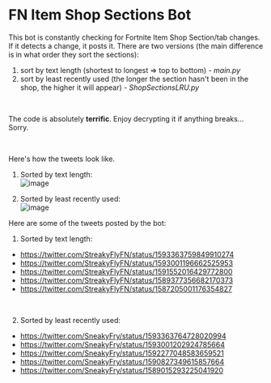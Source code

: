 # FN Item Shop Sections Bot

This bot is constantly checking for Fortnite Item Shop Section/tab changes. If it detects a change, it posts it.
There are two versions (the main difference is in what order they sort the sections):
 1. sort by text length (shortest to longest => top to bottom) - *main.py*
 2. sort by least recently used (the longer the section hasn't been in the shop, the higher it will appear) - *ShopSectionsLRU.py*

<br/>

The code is absolutely **terrific**. Enjoy decrypting it if anything breaks... Sorry.  

<br/>

Here's how the tweets look like.

1. Sorted by text length:  
![image](https://user-images.githubusercontent.com/53691430/219424068-2cd747d3-de52-4e95-a170-a60f5f0312d5.png)

2. Sorted by least recently used:  
![image](https://user-images.githubusercontent.com/53691430/219424477-a4a3b2be-52f2-4c20-8a9f-43aca079cc63.png)

Here are some of the tweets posted by the bot:
1. Sorted by text length:
 - https://twitter.com/StreakyFlyFN/status/1593363759849910274
 - https://twitter.com/StreakyFlyFN/status/1593001196662525953
 - https://twitter.com/StreakyFlyFN/status/1591552016429772800
 - https://twitter.com/StreakyFlyFN/status/1589377356682170373
 - https://twitter.com/StreakyFlyFN/status/1587205001176354827

<br/>

2. Sorted by least recently used:
 - https://twitter.com/SneakyFry/status/1593363764728020994
 - https://twitter.com/SneakyFry/status/1593001202924785664
 - https://twitter.com/SneakyFry/status/1592277048583659521
 - https://twitter.com/SneakyFry/status/1590827349615857664
 - https://twitter.com/SneakyFry/status/1589015293225041920
